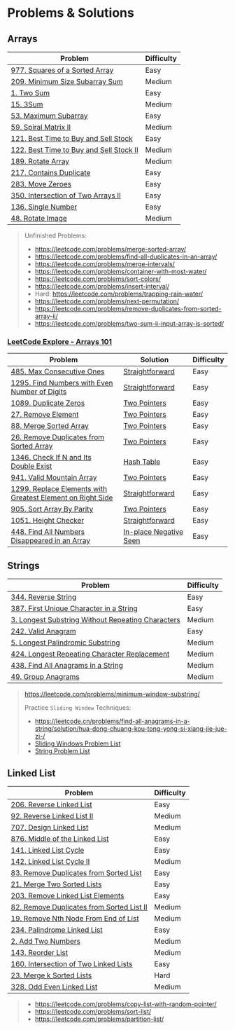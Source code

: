 # Problems & Solutions

## Arrays
| Problem          | Difficulty |
|------------------|------------|
|[977. Squares of a Sorted Array](../leetcode/977.squares-of-a-sorted-array.md)|Easy|
|[209. Minimum Size Subarray Sum](../leetcode/209.minimum-size-subarray-sum.md)|Medium|
|[1. Two Sum](../leetcode/1.two-sum.md)|Easy|
|[15. 3Sum](../leetcode/15.3sum.md)|Medium|
|[53. Maximum Subarray](../leetcode/53.maximum-subarray.md)|Easy|
|[59. Spiral Matrix II](../leetcode/59.spiral-matrix-ii.md)|Medium|
|[121. Best Time to Buy and Sell Stock](../leetcode/121.best-time-to-buy-and-sell-stock.md)|Easy|
|[122. Best Time to Buy and Sell Stock II](../leetcode/122.best-time-to-buy-and-sell-stock-ii.md)|Medium|
|[189. Rotate Array](../leetcode/189.rotate-array.md)|Medium|
|[217. Contains Duplicate](../leetcode/217.contains-duplicate.md)|Easy|
|[283. Move Zeroes](../leetcode/283.move-zeros.md)|Easy|
|[350. Intersection of Two Arrays II](../leetcode/350.intersection-of-two-arrays-ii.md)|Easy|
|[136. Single Number](../leetcode/136.single-number.md)|Easy|
|[48. Rotate Image](../leetcode/48.rotate-image.md)|Medium|

> Unfinished Problems:
> * https://leetcode.com/problems/merge-sorted-array/
> * https://leetcode.com/problems/find-all-duplicates-in-an-array/
> * https://leetcode.com/problems/merge-intervals/
> * https://leetcode.com/problems/container-with-most-water/
> * https://leetcode.com/problems/sort-colors/
> * https://leetcode.com/problems/insert-interval/
> * Hard: https://leetcode.com/problems/trapping-rain-water/
> * https://leetcode.com/problems/next-permutation/
> * https://leetcode.com/problems/remove-duplicates-from-sorted-array-ii/
> * https://leetcode.com/problems/two-sum-ii-input-array-is-sorted/

### [LeetCode Explore - Arrays 101](https://leetcode.com/explore/learn/card/fun-with-arrays/)

| Problem         | Solution | Difficulty |
|------------------|----------|------------|
|[485. Max Consecutive Ones](https://leetcode.com/problems/max-consecutive-ones/)|[Straightforward](../leetcode/485.max-consecutive-ones.md)|Easy|
|[1295. Find Numbers with Even Number of Digits](https://leetcode.com/problems/find-numbers-with-even-number-of-digits/)|[Straightforward](../leetcode/1295.find-numbers-with-even-number-of-digits.md)|Easy|
|[1089. Duplicate Zeros](https://leetcode.com/problems/duplicate-zeros/)|[Two Pointers](../leetcode/1089.duplicate-zeros.md)|Easy|
|[27. Remove Element](https://leetcode.com/problems/remove-element/)|[Two Pointers](../leetcode/27.remove-element.md)|Easy|
|[88. Merge Sorted Array](https://leetcode.com/problems/merge-sorted-array/)|[Two Pointers](../leetcode/88.merge-sorted-array.md)|Easy|
|[26. Remove Duplicates from Sorted Array](https://leetcode.com/problems/remove-duplicates-from-sorted-array/)|[Two Pointers](../leetcode/26.remove-duplicates-from-sorted-array.md)|Easy|
|[1346. Check If N and Its Double Exist](https://leetcode.com/problems/check-if-n-and-its-double-exist/)|[Hash Table](../leetcode/1346.check-if-n-and-its-double-exist.md)|Easy|
|[941. Valid Mountain Array](https://leetcode.com/problems/valid-mountain-array/)|[Two Pointers](../leetcode/941.valid-mountain-array.md)|Easy|
|[1299. Replace Elements with Greatest Element on Right Side](https://leetcode.com/problems/replace-elements-with-greatest-element-on-right-side/)|[Straightforward](../leetcode/1299.replace-elements-with-greatest-element-on-right-side.md)|Easy|
|[905. Sort Array By Parity](https://leetcode.com/problems/sort-array-by-parity/)|[Two Pointers](../leetcode/905.sort-array-by-parity.md)|Easy|
|[1051. Height Checker](https://leetcode.com/problems/height-checker/)|[Straightforward](../leetcode/1051.height-checker.md)|Easy|
|[448. Find All Numbers Disappeared in an Array](https://leetcode.com/problems/find-all-numbers-disappeared-in-an-array/)|[In-place Negative Seen](../leetcode/448.find-all-numbers-disappeared-in-an-array.md)|Easy|

## Strings
| Problem          | Difficulty |
|------------------|------------|
|[344. Reverse String](../leetcode/344.reverse-string.md)|Easy|
|[387. First Unique Character in a String](../leetcode/387.first-unique-character-in-a-string.md)|Easy|
|[3. Longest Substring Without Repeating Characters](../leetcode/3.longest-substring-without-repeating-characters.md)|Medium|
|[242. Valid Anagram](../leetcode/242.valid-anagram.md)|Easy|
|[5. Longest Palindromic Substring](../leetcode/5.longest-palindromic-substring.md)|Medium|
|[424. Longest Repeating Character Replacement](../leetcode/424.longest-repeating-character-replacement.md)|Medium|
|[438. Find All Anagrams in a String](../leetcode/438.find-all-anagrams-in-a-string.md)|Medium|
|[49. Group Anagrams](../leetcode/49.group-anagrams.md)|Medium|

> https://leetcode.com/problems/minimum-window-substring/
> 
> Practice `Sliding Window` Techniques:
> * https://leetcode.cn/problems/find-all-anagrams-in-a-string/solution/hua-dong-chuang-kou-tong-yong-si-xiang-jie-jue-zi-/
> * [Sliding Windows Problem List](https://leetcode.com/list/e5na1hcg/)
> * [String Problem List](https://leetcode.com/list/ehkbkaxt/)

## Linked List
| Problem          | Difficulty |
|------------------|------------|
|[206. Reverse Linked List](../leetcode/206.reverse-linked-list.md)|Easy|
|[92. Reverse Linked List II](../leetcode/92.reverse-linked-list-ii.md)|Medium|
|[707. Design Linked List](../leetcode/707.design-linked-list.md)|Medium|
|[876. Middle of the Linked List](../leetcode/876.middle-of-the-linked-list.md)|Easy|
|[141. Linked List Cycle](../leetcode/141.linked-list-cycle.md)|Easy|
|[142. Linked List Cycle II](../leetcode/142.linked-list-cycle-ii.md)|Medium|
|[83. Remove Duplicates from Sorted List](../leetcode/83.remove-duplicates-from-sorted-list.md)|Easy|
|[21. Merge Two Sorted Lists](../leetcode/21.merge-two-sorted-lists.md)|Easy|
|[203. Remove Linked List Elements](../leetcode/203.remove-linked-list-elements.md)|Easy|
|[82. Remove Duplicates from Sorted List II](../leetcode/82.remove-dpulicates-from-sorted-list-ii.md)|Medium|
|[19. Remove Nth Node From End of List](../leetcode/19.remove-nth-node-from-end-of-list.md)|Medium|
|[234. Palindrome Linked List](../leetcode/234.palindrome-linked-list.md)|Easy|
|[2. Add Two Numbers](../leetcode/2.add-tow-numbers.md)|Medium|
|[143. Reorder List](../leetcode/143.reorder-list.md)|Medium|
|[160. Intersection of Two Linked Lists](../leetcode/160.intersection-of-two-linked-lists.md)|Easy|
|[23. Merge k Sorted Lists](../leetcode/23.merge-k-sorted-lists.md)|Hard|
|[328. Odd Even Linked List](../leetcode/328.odd-even-linked-list.md)|Medium|

> * https://leetcode.com/problems/copy-list-with-random-pointer/
> * https://leetcode.com/problems/sort-list/
> * https://leetcode.com/problems/partition-list/